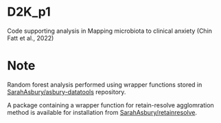 # D2K_p1
Code supporting analysis in Mapping microbiota to clinical anxiety (Chin Fatt et al., 2022)


# Note
Random forest analysis performed using wrapper functions stored in [SarahAsbury/asbury-datatools](https://github.com/SarahAsbury/asbury-datatools) repository. 

A package containing a wrapper function for retain-resolve agglomration method is available for installation from [SarahAsbury/retainresolve](https://github.com/SarahAsbury/retainresolve). 

